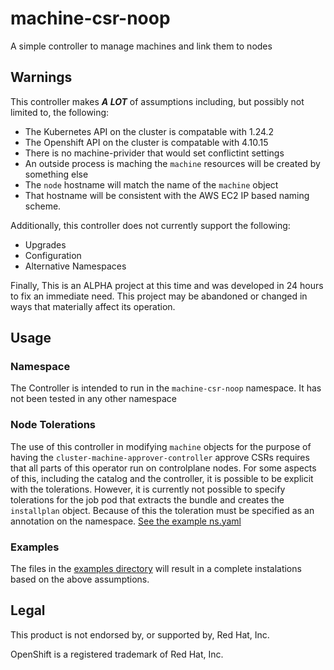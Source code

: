 # machine-csr-noop

A simple controller to manage machines and link them to nodes

## Warnings

This controller makes **_A LOT_** of assumptions including, but possibly not limited to, the following:

- The Kubernetes API on the cluster is compatable with 1.24.2
- The Openshift API on the cluster is compatable with 4.10.15
- There is no machine-privider that would set conflictint settings
- An outside process is maching the `machine` resources will be created by something else
- The `node` hostname will match the name of the `machine` object
- That hostname will be consistent with the AWS EC2 IP based naming scheme.

Additionally, this controller does not currently support the following:

- Upgrades
- Configuration
- Alternative Namespaces

Finally, This is an ALPHA project at this time and was developed in 24 hours to fix an immediate need. This project may be abandoned or changed in ways that materially affect its operation.

## Usage

### Namespace

The Controller is intended to run in the `machine-csr-noop` namespace. It has not been tested in any other namespace

### Node Tolerations

The use of this controller in modifying `machine` objects for the purpose of having the `cluster-machine-approver-controller` approve CSRs requires that all parts of this
operator run on controlplane nodes. For some aspects of this, including the catalog and the controller, it is possible to be explicit with the tolerations. However, it is currently not possible to specify tolerations for the job pod that extracts the bundle and creates the `installplan` object. Because of this the toleration must be specified as an annotation on the namespace. [See the example ns.yaml](examples/ns.yaml)

### Examples

The files in the [examples directory](examples/) will result in a complete instalations based on the above assumptions.

## Legal

This product is not endorsed by, or supported by, Red Hat, Inc.

OpenShift is a registered trademark of Red Hat, Inc.
